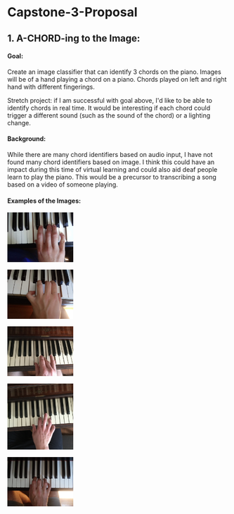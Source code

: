# Capstone-3-Proposal



## 1. A-CHORD-ing to the Image: 
#### Goal: 
Create an image classifier that can identify 3 chords on the piano. Images will be of a hand playing a chord on a piano. Chords played on left and right hand with different fingerings.

Stretch project: if I am successful with goal above, I'd like to be able to identify chords in real time.  It would be interesting if each chord could trigger a different sound (such as the sound of the chord) or a lighting change.

#### Background: 
While there are many chord identifiers based on audio input, I have not found many chord identifiers based on image.  I think this could have an impact during this time of virtual learning and could also aid deaf people learn to play the piano.  This would be a precursor to transcribing a song based on a video of someone playing.


#### Examples of the Images: 
<p align="left">
    <img src="data/C/20200905_134447.jpg" width='150'/>
</p>

<p align="left">
    <img src="data/C/20200905_140824.jpg" width='150'/>
</p>

<p align="left">
    <img src="data/C/IMG_0737.JPG" width='150'/>
</p>
<p align="left">
    <img src="data/C/IMG_0887.JPG" width='150'/>
</p>

<p align="left">
    <img src="data/C/20200905_141116.jpg" width='150'/>
</p>


